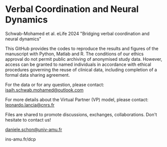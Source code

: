 # Verbal Coordination and Neural Dynamics

Schwab-Mohamed et al. eLife 2024 "Bridging verbal coordination and neural dynamics"

This GitHub provides the codes to reproduce the results and figures of the manuscript with Python, Matlab and R. The conditions of our ethics approval do not permit public archiving of anonymised study data.
However, access can be granted to named individuals in accordance with ethical procedures governing the reuse of clinical data, including completion of a formal data sharing agreement.

For the data or for any question, please contact: isaih.schwab.mohamed@outlook.com

For more details about the Virtual Partner (VP) model, please  contact: leonardo.lancia@cnrs.fr

Files are shared to promote discussions, exchanges, collaborations. Don't hesitate to contact us!

daniele.schon@univ-amu.fr

ins-amu.fr/dcp
